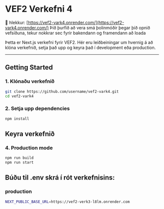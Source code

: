 # VEF2 Verkefni 4

📎 hlekkur: [https://vef2-vark4.onrender.com/](https://vef2-vark4.onrender.com/)
Þið þurfið að vera smá þolinmóðir þegar þið opnið vefsíðuna, tekur nokkrar sec fyrir bakendann og framendann að loada

Þetta er Next.js verkefni fyrir VEF2. Hér eru leiðbeiningar um hvernig á að klóna verkefnið, setja það upp og keyra það í development eða production.

---

## Getting Started

### 1. Klónaðu verkefnið

```bash
git clone https://github.com/username/vef2-vark4.git
cd vef2-vark4
```

### 2. Setja upp dependencies
```bash
npm install
```

## Keyra verkefnið

### 4. Production mode
```bash
npm run build
npm run start
```

## Búðu til .env skrá í rót verkefnisins:

### production
```bash
NEXT_PUBLIC_BASE_URL=https://vef2-verk3-l8lm.onrender.com
```
